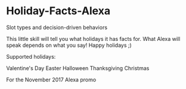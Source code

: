 # Holiday-Facts-Alexa
Slot types and decision-driven behaviors

This little skill will tell you what holidays it has facts for.
What Alexa will speak depends on what you say!
Happy holidays ;)

Supported holidays: 

Valentine's Day 
Easter 
Halloween 
Thanksgiving 
Christmas



For the November 2017 Alexa promo

